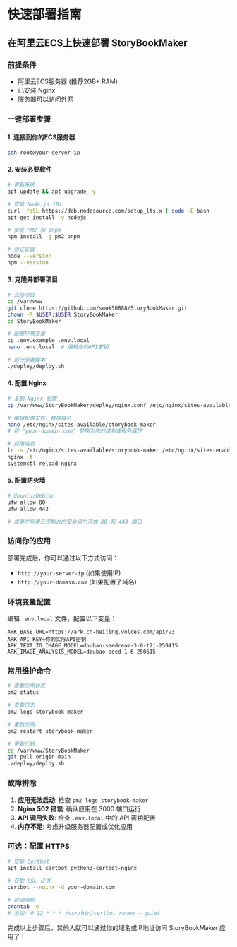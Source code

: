 # 快速部署指南

## 在阿里云ECS上快速部署 StoryBookMaker

### 前提条件
- 阿里云ECS服务器 (推荐2GB+ RAM)
- 已安装 Nginx
- 服务器可以访问外网

### 一键部署步骤

#### 1. 连接到你的ECS服务器
```bash
ssh root@your-server-ip
```

#### 2. 安装必要软件
```bash
# 更新系统
apt update && apt upgrade -y

# 安装 Node.js 18+
curl -fsSL https://deb.nodesource.com/setup_lts.x | sudo -E bash -
apt-get install -y nodejs

# 安装 PM2 和 pnpm
npm install -g pm2 pnpm

# 验证安装
node --version
npm --version
```

#### 3. 克隆并部署项目
```bash
# 克隆项目
cd /var/www
git clone https://github.com/smok56888/StoryBookMaker.git
chown -R $USER:$USER StoryBookMaker
cd StoryBookMaker

# 配置环境变量
cp .env.example .env.local
nano .env.local  # 编辑你的API密钥

# 运行部署脚本
./deploy/deploy.sh
```

#### 4. 配置 Nginx
```bash
# 复制 Nginx 配置
cp /var/www/StoryBookMaker/deploy/nginx.conf /etc/nginx/sites-available/storybook-maker

# 编辑配置文件，替换域名
nano /etc/nginx/sites-available/storybook-maker
# 将 "your-domain.com" 替换为你的域名或服务器IP

# 启用站点
ln -s /etc/nginx/sites-available/storybook-maker /etc/nginx/sites-enabled/
nginx -t
systemctl reload nginx
```

#### 5. 配置防火墙
```bash
# Ubuntu/Debian
ufw allow 80
ufw allow 443

# 或者在阿里云控制台的安全组中开放 80 和 443 端口
```

### 访问你的应用

部署完成后，你可以通过以下方式访问：
- `http://your-server-ip` (如果使用IP)
- `http://your-domain.com` (如果配置了域名)

### 环境变量配置

编辑 `.env.local` 文件，配置以下变量：
```env
ARK_BASE_URL=https://ark.cn-beijing.volces.com/api/v3
ARK_API_KEY=你的实际API密钥
ARK_TEXT_TO_IMAGE_MODEL=doubao-seedream-3-0-t2i-250415
ARK_IMAGE_ANALYSIS_MODEL=doubao-seed-1-6-250615
```

### 常用维护命令

```bash
# 查看应用状态
pm2 status

# 查看日志
pm2 logs storybook-maker

# 重启应用
pm2 restart storybook-maker

# 更新代码
cd /var/www/StoryBookMaker
git pull origin main
./deploy/deploy.sh
```

### 故障排除

1. **应用无法启动**: 检查 `pm2 logs storybook-maker`
2. **Nginx 502 错误**: 确认应用在 3000 端口运行
3. **API 调用失败**: 检查 `.env.local` 中的 API 密钥配置
4. **内存不足**: 考虑升级服务器配置或优化应用

### 可选：配置 HTTPS

```bash
# 安装 Certbot
apt install certbot python3-certbot-nginx

# 获取 SSL 证书
certbot --nginx -d your-domain.com

# 自动续期
crontab -e
# 添加: 0 12 * * * /usr/bin/certbot renew --quiet
```

完成以上步骤后，其他人就可以通过你的域名或IP地址访问 StoryBookMaker 应用了！